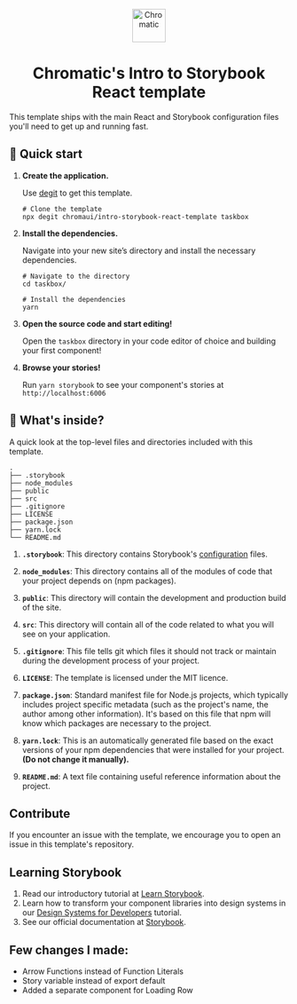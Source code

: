 <p align="center">
  <a href="https://www.chromatic.com/">
    <img alt="Chromatic" src="https://avatars2.githubusercontent.com/u/24584319?s=200&v=4" width="60" />
  </a>
</p>

<h1 align="center">
  Chromatic's Intro to Storybook React template
</h1>

This template ships with the main React and Storybook configuration files you'll need to get up and running fast.

## 🚅 Quick start

1.  **Create the application.**

    Use [degit](https://github.com/Rich-Harris/degit) to get this template.

    ```shell
    # Clone the template
    npx degit chromaui/intro-storybook-react-template taskbox
    ```

1.  **Install the dependencies.**

    Navigate into your new site’s directory and install the necessary dependencies.

    ```shell
    # Navigate to the directory
    cd taskbox/

    # Install the dependencies
    yarn
    ```

1.  **Open the source code and start editing!**

    Open the `taskbox` directory in your code editor of choice and building your first component!

1.  **Browse your stories!**

    Run `yarn storybook` to see your component's stories at `http://localhost:6006`

## 🔎 What's inside?

A quick look at the top-level files and directories included with this template.

    .
    ├── .storybook
    ├── node_modules
    ├── public
    ├── src
    ├── .gitignore
    ├── LICENSE
    ├── package.json
    ├── yarn.lock
    └── README.md

1.  **`.storybook`**: This directory contains Storybook's [configuration](https://storybook.js.org/docs/react/configure/overview) files.

2.  **`node_modules`**: This directory contains all of the modules of code that your project depends on (npm packages).

3.  **`public`**: This directory will contain the development and production build of the site.

4.  **`src`**: This directory will contain all of the code related to what you will see on your application.

5.  **`.gitignore`**: This file tells git which files it should not track or maintain during the development process of your project.

6.  **`LICENSE`**: The template is licensed under the MIT licence.

7.  **`package.json`**: Standard manifest file for Node.js projects, which typically includes project specific metadata (such as the project's name, the author among other information). It's based on this file that npm will know which packages are necessary to the project.

8.  **`yarn.lock`**: This is an automatically generated file based on the exact versions of your npm dependencies that were installed for your project. **(Do not change it manually).**

9.  **`README.md`**: A text file containing useful reference information about the project.

## Contribute

If you encounter an issue with the template, we encourage you to open an issue in this template's repository.

## Learning Storybook

1. Read our introductory tutorial at [Learn Storybook](https://www.learnstorybook.com/intro-to-storybook/react/en/get-started/).
2. Learn how to transform your component libraries into design systems in our [Design Systems for Developers](https://www.learnstorybook.com/design-systems-for-developers/) tutorial.
3. See our official documentation at [Storybook](https://storybook.js.org/).

## Few changes I made:

- Arrow Functions instead of Function Literals
- Story variable instead of export default
- Added a separate component for Loading Row
